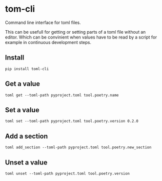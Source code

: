 # tom-cli

Command line interface for toml files.

This can be usefull for getting or setting parts of a toml file without an editor.
Which can be convinient when values have to be read by a script for example in
continuous development steps.


## Install

`pip install toml-cli`

## Get a value

`toml get --toml-path pyproject.toml tool.poetry.name`

## Set a value

`toml set --toml-path pyproject.toml tool.poetry.version 0.2.0`

## Add a section

`toml add_section --toml-path pyproject.toml tool.poetry.new_section`

## Unset a value

`toml unset --toml-path pyproject.toml tool.poetry.version`
